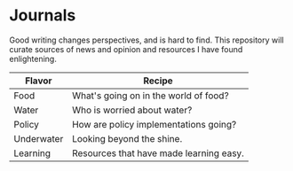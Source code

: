 # Journals
Good writing changes perspectives, and is hard to find. This repository 
will curate sources of news and opinion and resources I have found 
enlightening.

| Flavor      | Recipe
| ----------- | ----------- |
| Food        | What's going on in the world of food?            |
| Water       | Who is worried about water?                      |
| Policy      |	How are policy implementations going?            |
| Underwater  | Looking beyond the shine.                        |
| Learning    | Resources that have made learning easy.          |

